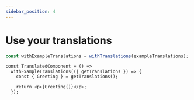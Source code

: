 ```yaml
---
sidebar_position: 4
---
```


# Use your translations

```ts
const withExampleTranslations = withTranslations(exampleTranslations);
```

```tsx
const TranslatedComponent = () =>
  withExampleTranslations(({ getTranslations }) => {
    const { Greeting } = getTranslations();

    return <p>{Greeting()}</p>;
  });
```
